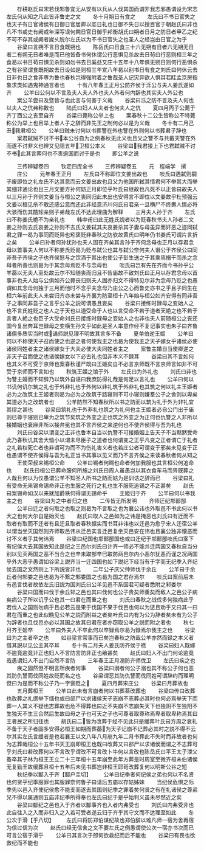<!-- { "loadSidebar": true } -->
　　存耕赵氏曰宋若伐邾鲁宜无从安有以兵从人伐其国而谓非我志邪愚谓设为宋志左氏何从知之凡此皆非鲁史之文
　　冬十月朔日有食之
　　左氏曰不书日官失之也天子有日官诸侯有日御日官居卿以厎日礼也日御不失日以授百官于朝赵氏曰非也凡不书或史有阙或年深写误何闗日官日御乎邦衡胡氏曰朔者日月之防日者甲乙之纪不可不存其或阙者嵗乆脱尔左氏以为不书日官失之也圣人之经岂由日官之为乎
　　谷梁曰言朔不言日食既朔也
　　陈岳氏曰日食三十六无朔有日者六无朔无日者二有朔无日者唯是而已他皆备书何休谓公行恶惧见杀故去日茍曰行恶则桓三年之食曷以书日苟曰惧见杀则如勿书去日奚益又庄十五年十八年俱无朔日则何行恶惧杀之有谷梁谓食既朔故去日设如是则桓三年宣八年曷以别书日有食之刘氏曰何休云去日非也日之食非専为鲁也春秋岂得强附着之鲁哉圣人记灾异欲人惧耳若眭孟京房指象求类如遇鬼神通言者也
　　十有八年春王正月公防齐侯于泺公与夫人姜氏遂如齐
　　公羊曰公何以不言及夫人夫人外也夫人外者何内辞也其实夫人外公也
　　案公羊尝曰及暨皆与也此言与何害于义哉
　　谷梁曰泺之防不言及夫人何也以夫人之伉弗称数也
　　陆氏曰妇人从夫者也何夫人之伉
　　夏四月丙子公薨于齐丁酉公之丧至自齐
　　谷梁曰薨称公举上也
　　案春秋十二公生皆称公不特薨称公为举上也且举上者人子之辞而非先王之制何必以是为义哉
　　冬十有二月己丑我君桓公
　　公羊曰贼未讨何以书葬讐在外也讐在外则何以书葬君子辞也
　　案君弑贼不讨不书本公谷自为之例春秋无此义也且父之讐不与共戴天讐在外而遂不讨非义也辨又见隠五年卫桓公本义
　　谷梁曰我君接上下也君弑贼不讨不书此其言葬何也不责逾国而讨于是也
　　即公羊之说

　　三传辨疑卷四
　　钦定四库全书
　　三传辨疑卷五
　　元　程端学　撰
　　庄公
　　元年春王正月
　　左氏曰不称即位文姜出故也
　　啖氏曰遇弑则嗣子废即位之礼左氏不达其意而云文姜出故也且父为他国所弑其情君何不举其大而举其细非通论也且三月文姜方孙何妨正月即位乎叶氏曰继故也凡死不以正皆曰故夫人以三月孙于齐则文姜当与桓公之丧同归此未出也安得言不即位以文姜故乎杜预强云文姜以桓见杀不敢还感公意而还此非经意济川何氏曰君亲一旦横尸不终夀人情必将大骇而伤其酷矧亲则子弟哉左氏不达此理曲为解释
　　三月夫人孙于齐
　　左氏曰不称姜氏絶不为亲礼也
　　韩中甫曰此无姓氏説者以为贬春秋书夫人孙者二文姜之孙则去氏哀姜之孙则不去氏文姜弑其夫哀姜杀其子妻与母虽异而奸恶之迹同弑君之罪一曷为事同而贬异也矧褒贬非春秋之防欤故黄氏曰明年仍书姜氏可谓片言折之矣
　　公羊曰孙者何孙犹孙也夫人固在齐矣其言孙于齐何念母也正月以存君念母以首事夫人何以不称姜氏贬曷为贬与弑公也其与弑公奈何夫人谮公于齐侯公曰同非吾子齐侯之子也齐侯怒与之饮酒于其出也使公子彭生送之于其乘焉搚干而杀之念母者所善也则曷为于其念母焉贬不与念母也
　　啖氏曰岂有先在齐而今书孙乎公羊葢以无夫人至处故云尔不知随丧而归且不告庙故不致刘氏曰正月以存君念母以首事非也夫人始与公俱如齐公薨丧归则夫人固亦归文不得特见尔非为念母乃贬之也愚谓如其念母何独于三月而他时不念乎夫念母乃庄公之心而鲁史亦书之乎且子同生在桓六年前此夫人未尝归齐亦未尝与齐襄为防至桓十八年始与桓公如齐安得有同非吾子之事同非吾子之言乎公羊之説可谓愚且妄矣
　　谷梁曰接练时録母之变始人之也不言氏姓贬之也人之于天也以道受命于人也以言受命不若于道者天絶之也不若于言者人絶之也臣子大受命刘氏曰接练时録母之变始人之也非也夫人前随桓公之丧还国今复出奔耳岂録母之变横生孙文乎如此是圣人率意作经不复记事实也朱子曰齐鲁诸儒多质实当时或诵师説见理不明故其言多不备
　　夏单伯逆王姬
　　公羊曰何以不称使天子召而使之也逆之者何使我主之也曷为使我主之天子嫁女乎诸侯必使诸侯同姓者主之诸侯嫁女于大夫必使大夫同姓者主之
　　案鲁主婚自当使卿逆之非天子召而使之也诸侯嫁女以下必古礼也但非本义不録耳
　　谷梁曰其不言如何也其义不可受于京师也案春秋谨严既曰王姬矣自不必言京师既不言京师言如非不可受于京师而不言如也
　　秋筑王姬之馆于外
　　左氏曰为外礼也
　　刘氏曰非也为讐主婚而不知辞乃以筑外自诬曰我庶防得礼哉是何足以言礼也
　　公羊曰何以书讥何讥尔筑之礼也于外非礼也于外何以非礼筑于外非礼也其筑之何以礼主王姬者必为之改筑主王姬者则曷为必为之改筑于路寝则不可小寝则嫌羣公子之舍则以卑矣其道必为之改筑者也
　　公羊防然不知春秋所以书之防而以筑为礼于外为非礼宜其缪之甚也
　　谷梁曰筑礼也于外非礼也筑之为礼何也主王姬者必自公门出于庙则已尊于寝则已卑为之筑节矣筑之外变之正也筑之外变之为正何也仇讐之人非所以接婚姻也衰麻非所以接弁冕也其不言齐侯之来逆何也不使齐侯得与吾为礼也
　　刘氏曰谷梁以谓变之正非也鲁本自当以仇讐不可接婚姻上告天子不当黙黙受命此乃春秋讥其舍大恤小以谓未尽臣子之道者也何谓变之正乎凡变之正者谓亡于礼者之礼若权死亡者也非谓可为而不为伤礼害义者也若庄公者可谓变于邪矣未见变于正也愚谓不使齐侯得与吾为礼正当书其事以见义而乃不言齐侯之来读春秋者何从知之
　　王使荣叔来锡桓公命
　　公羊曰锡者何赐也命者何加我服也其言桓公何追命也
　　赵氏曰桓公已葬命服何所施之刘氏曰周人虽愚岂以其衣食车马而畀既葬之人哉且何以为仪愚谓公羊不知圣人所书之防而姑为是训诂之辞而已
　　谷梁曰礼有受命无来锡命锡命非正也生服之死行之礼也生不服死追锡之不正甚矣
　　赵氏曰案锡命如汉以来就加爵秩何得谓无锡命乎
　　王姬归于齐
　　公羊曰何以书我主之也
　　谷梁曰为之中者归之也
　　二传皆无所发明
　　齐师迁纪郱鄑郚
　　公羊曰迁之者何取之也取之则曷为不言取之也为襄公讳也外取邑不书此何以书大之也何大尔自是始灭也
　　赵氏曰取人之邑如为之讳是掩恶也刘氏曰有迁而不取者有取而不迁者有且迁且取者春秋据实而书耳非讳也以迁邑为愈乎宋人迁宿公羊以谓当坐灭国然则齐师取邑讳从迁邑实言迁邑复坐灭邑安在讳也且襄公独非懐恶而讨不义者乎其何讳焉
　　谷梁曰纪国也郱鄑郚国也或曰迁纪于郱鄑郚啖氏曰案下有纪侯大去其国故知此是纪之三邑尔刘氏曰计齐一师必不能并迁两国又春秋自当分别以见灭两国之恶不当合之也辛未取郜辛巳取防两邑尔内小恶尔犹恶而谨之况两国乎外大恶乎愚谓如谷梁上説齐当一迁四国也如下説纪下经当有于字而无纪季入齐纪侯去国之文然则上下所説皆非也
　　二年公子庆父帅师伐于余丘
　　公羊曰于余丘者何邾娄之邑也曷为不繋之邾娄国之也曷为国之君存焉尔
　　啖氏曰案前后未有邑言伐者故依左氏旧説为国刘氏曰公羊见邑不系国君可疑者悉附之邾娄尔
　　谷梁曰国而曰伐于余丘邾之邑也其曰伐何也公子贵矣师重矣而敌人之邑公子病矣病公子所以讥乎公也其一曰君在而重之也
　　刘氏曰春秋之战伐多何独病此乎若伐人之国则勿病乎且必若云是果于伐国不果于伐邑也何以为惩且劝乎又曰其一曰君在而重之也此似晩见公羊之説而附益之者矣叶氏曰内有为公为辞者矣未有为公子为辞者也且伐邑亦必以其国之故其曰君在者亦窃取公羊之説而附之者也
　　秋七月齐王姬卒
　　公羊曰外夫人不卒此何以卒録焉尔曷为録焉尔我主之也
　　谷梁曰为之主者卒之也
　　如谷梁言常事而已矣岂春秋之防哉公羊亦然而録之本义者借其説以见公主其卒耳
　　冬十有二月夫人姜氏防齐侯于禚
　　谷梁曰妇人既嫁不逾竟逾竟非正也妇人不言防言防非正也飨甚矣
　　赵氏曰妇人不出门何论逾竟哉愚谓妇人不出门自然不言防
　　三年春王正月溺防齐师伐卫
　　左氏曰疾之也
　　疾之固然但不明言所疾者何事
　　谷梁曰溺者何公子溺也其不称公子何也恶其防仇讐而伐同姓故贬而名之也
　　谷梁谓恶其防仇讐而伐同姓可谓辞约而理明但曰为是而不称公子乃一字褒贬之
　　夏四月葬宋庄公
　　谷梁曰月葬故也
　　五月葬桓王
　　公羊曰此未有言崩者何以书葬葢改葬也
　　谷梁曰传曰改葬也改葬之礼缌举下缅也或曰郤尸以求诸侯天子志崩不志葬必其时也何必焉举天下而葬一人其义不疑也志葬故也危不得葬也曰近不失崩不志崩失天下也独阴不生独阳不生独天不生三合然后生故曰母之子也可天之子也可尊者取尊称焉卑者取卑称焉其曰王者民之所归往也
　　胡氏曰二皆为改葬于经不见此只是缓葬叶氏曰方周之衰礼不备于天子者固多安得必桓王如期而葬葢为天子记崩不记葬必其时之説不得不云尔其实左氏言缓者是也若襄王以文八年八月崩九年二月书葬此不失时而非故者也何为志葬哉桓公十五年书天王崩即桓王也既曰改葬又曰郤尸以求诸侯而谓之不志葬可乎刘氏曰若改葬何以不言改乎谓改不可言改卜牛何以言改也陈岳氏曰平王太子泄父蚤卒其子林为桓王王立二十三年桓十五年崩至此年方葬是时周室至微齐桓未伯诸侯无复勤王故缓葬且桓十五年后未见书葬岂非桓王耶茍改葬复何以明斯公谷之短
　　秋纪季以酅入于齐【酅户圭切】
　　公羊曰纪季者何纪侯之弟也何以不名贤也何贤乎纪季服罪也其服罪奈何鲁子曰请后五庙以存姑姊妹
　　当纪侯危惧之际季先以邑入齐使纪侯愈不能支而遂去其国则纪季之罪着矣何贤之有在礼诸侯之尊弟兄不得以属通则五庙非纪季所得奉也左氏曰纪于是乎始判义虽未尽然近之矣
　　谷梁曰酅纪之邑也入于齐者以酅事齐也入者内弗受也
　　刘氏曰内弗受非也此自往入之入而非归入之入若可受者遂云归于齐乎其守文而不达理至如此
　　冬公次于滑【乎八切】
　　左氏曰将防郑伯谋纪故也郑伯辞以难凡师一宿为舍再宿为信过信为次
　　赵氏曰经无信舍之文不要左氏之例愚谓使公次一宿亦书次而已可言公宿于滑乎
　　公羊曰其言次于郎何欲救纪而后不能也
　　谷梁曰有畏也欲救纪而不能也
